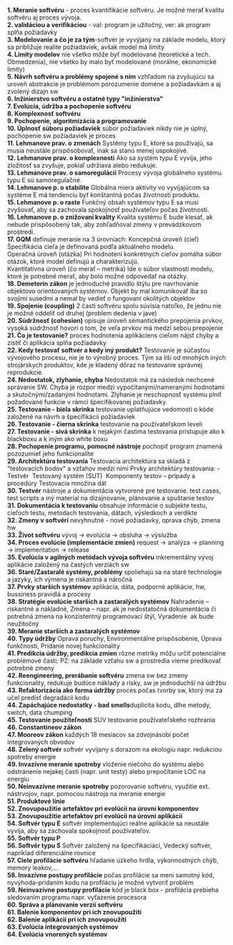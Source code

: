 **1. Meranie softvéru** - proces kvantifikácie softvéru. Je možné merať kvalitu softvéru aj proces vývoja.<br />
**2. validáciou a verifikáciou** - val: program je užitočný, ver: ak program splňa požiadavky<br />
**3. Modelovanie a čo je za tým**-softvér je vyvýjaný na základe modelu, ktorý sa približuje realite požiadaviek, avšak model má limity<br />
**4. Limity modelov** nie všetko môže byť modelované (teoretické a tech. Obmedzenia), nie všetko by malo byť modelované (morálne, ekonomické limity)<br />
**5. Návrh softvéru a problémy spojené s ním** vzhľadom na zvyšujúcu sa uroveň abstrakcie je problémom porozumenie doméne a požiadavkám a aj zvolený dizajn sw<br />
**6. Inžinierstvo softvéru a ostatné typy "inžinierstva"** <br />
**7. Evolúcia, údržba a pochopenie softvéru**<br />
**8. Komplexnosť softvéru** <br />
**9. Pochopenie, algoritmizácia a programovanie** <br />
**10. Úplnosť súboru požiadaviek** súbor požiadaviek nikdy nie je úplný, pochopenie sw požiadaviek je proces<br />
**11. Lehmanove prav. o zmenách** Systémy typu E, ktoré sa používajú, sa musia neustále prispôsobovať, inak sa stanú menej uspokojivé.<br />
**12. Lehmanove prav. o komplexnosti** Ako sa systém typu E vyvíja, jeho zložitosť sa zvyšuje, pokiaľ udržiava alebo redukuje.<br />
**13. Lehmanove prav. o samoregulácii** Procesy vývoja globálneho systému typu E sú samoregulačné.<br />
**14. Lehmanove p. o stabilite** Globálna miera aktivity vo vyvíjajúcom sa systéme E má tendenciu byť konštantná počas životnosti produktu.<br />
**15. Lehmanove p. o raste** Funkčný obsah systémov typu E sa musí zvyšovať, aby sa zachovala spokojnosť používateľov počas životnosti.<br />
**16. Lehmanove p. o znižovaní kvality** Kvalita systému E bude klesať, ak nebude prispôsobený tak, aby zohľadňoval zmeny v prevádzkovom prostredí.<br />
**17. GQM** definuje meranie na 3 úrovniach: Koncepčná úroveň (cieľ) Špecifikácia cieľa je definovaná podľa aktuálneho modelu.<br />
Operačná úroveň (otázka) Pri hodnotení konkrétnych cieľov pomáha súbor otázok, ktoré model definujú a charakterizujú.<br />
Kvantitatívna úroveň (čo merať – metrika) Ide o súbor vlastností modelu, ktoré je potrebné merať, aby bolo možné odpovedať na otázky.<br />
**18. Demeterin zákon** je jednoduché pravidlo štýlu pre navrhovanie objektovo orientovaných systémov. Objekt by mal komunikovať iba so svojimi susedmi a nemal by vedieť o fungovaní okolitých objektov<br />
**19. Spojenie (coupling)** 2 časti softvéru spolu súvisia natoľko, že jednu nie je možné oddeliť od druhej (problem dedenia v jave)<br />
**20. Súdržnosť (cohesion)** opisuje úroveň sémantického prepojenia prvkov, vysoká súdržnosť hovorí o tom, že veľa prvkov má medzi sebou prepojenie<br />
**21. Čo je testovanie?** proces hodnotenia aplikáciens cieľom nájsť chyby a zistiť či aplikácia splňa požiadavky<br />
**22. Kedy testovať softvér a kedy iný produkt?** Testovanie je súčasťou vývojového procesu, nie je to výrobný proces. Tým sa líši od mnohých iných strojárskych produktov, kde je kladený dôraz na testovanie správnej reprodukcie. <br />
**24. Nedostatok, zlyhanie, chyba** Nedostatok má za následok nechcené správanie SW. Chyba je rozpor medzi vypočítanými/nameranými hodnotami a skutočnými/zadanými hodnotami. Zlyhanie je neschopnosť systému plniť požadované funkcie v rámci špecifikovanej požiadavky.<br />
**25. Testovanie - biela skrinka** testovanie uplatňujúce vedomosti o kóde založené na návrh a špecifikácii požiadaviek<br />
**26. Testovanie - čierna skrinka** testovanie na používateľskom leveli<br />
**27. Testovanie - sivá skrinka** k nejakým častima testovania pristupuje ako k blackboxu a k iným ako white boxu<br />
**28. Pochopenie programu, pomocné nástroje** pochopiť program znamená pozozumieť jeho funkcionalite<br />
**29. Architektúra testovania** Testovacia architektúra sa skladá z "testovacích bodov" a vzťahov medzi nimi
Prvky architektúry testovania: ­ Testvér ­ Testovaný systém (SUT) ­ Komponenty testov – prípady a procedúry ­ Testovacia množina dát<br />
**30. Testvér** nástroje a dokumentácia vytvorené pre testovanie. test cases, test scripts a iný material na dizajnovanie, plánovanie a spuštanie testov<br />
**31. Dokumentácia k testovaniu** obsahuje informácie o subjekte testu, cieľoch testu, metodach testovania, dátach, výsledkoch a verdikte<br />
**32. Zmeny v softvéri** nevyhnutné - nové požiadavky, oprava chýb, zmena hw<br />
**33. Život softvéru** vývoj -> evolúcia -> obsluha -> výslužba<br />
**34. Proces evolúcie (implementácie zmien)** request -> analýza -> planning -> implementation -> release<br />
**35. Evolúcia v agilných metódach vývoja softvéru** inkrementálny vývoj aplikácie založený na častých verziách sw<br />
**36. Staré/Zastaralé systémy, problémy** spoliehajú sa na staré technologie a jazyky, ich výmena je riskantná a náročná<br />
**37. Prvky starších systémov** aplikácia, dáta, podporné aplikácie, hw, bussiness pravidlá a procesy<br />
**38. Stratégie evolúcie starších a zastaralých systémov** Nahradenie – riskantné a nákladné, Zmena – napr. ak je nedostatočná dokumentácia či potrebná zmena na
konzistentný programovací štýl, Vyradenie ­ ak bude neužitočný<br />
**39. Meranie starších a zastaralých systémov** <br />
**40. Typy údržby** Oprava poruchy, Environmentálne prispôsobenie, Úprava funkčnosti, Pridanie novej funkcionality<br />
**41. Predikcia údržby, predikcia zmien** rôzne metriky môžu určiť potenciálne problémové časti; PZ: na základe vzťahu sw a prostredia vieme predikovať potrebné zmeny <br />
**42. Reengineering, prerábanie softvéru** zmena sw bez zmeny funkcionality, redukuje budúce náklady a risky, sw je jednoduchší na údržbu<br />
**43. Refaktorizácia ako forma údržby** proces počas tvorby sw, ktorý ma za učel predísť degradácii kodu<br />
**44. Zapáchajúce nedostatky - bad smells**duplicita kodu, dlhe metody, switch, data chumping<br />
**45. Testovanie použiteľnosti** SUV testovanie používateľskeho rozhrania <br />
**46. Constantineov zákon** <br />
**47. Mooreov zákon** každých 18 mesiacov sa zdvojnásobí počet integrovaných obvodov<br />
**48. Zelený softvér** softvér vyvijany s dorazom na ekologiu napr. redukciou spotreby energie<br />
**49. Invazívne meranie spotreby** vloženie niečoho do systému alebo odstránenie nejakej časti (napr. unit testy) alebo prepočítanie LOC na energiu<br />
**50. Neinvazívne meranie spotreby** pozorovanie softvéru, využitie ext. nástrvojov, napr. pomocou nástroja na meranie energie <br />
**51. Produktové línie** <br />
**52. Znovupoužitie artefaktov pri evolúcii na úrovni komponentov** <br />
**53. Znovupoužitie artefaktov pri evolúcii na úrovni aplikácií** <br />
**54. Softvér typu E** softvér implementujúci reálne aplikácie sa neustále vyvíja, aby sa zachovala spokojnosť používateľov.<br />
**55. Softvér typu P** <br />
**56. Softvér typu S** Softvér založený na špecifikáciáci, Vedecký softvér, napríklad diferenciálne rovnice<br />
**57. Ciele profilácie softvéru** hľadanie úzkeho hrdla, výkonnostných chýb, memory leakov,...<br />
**58. Invazívne postupy profilácie** počas profilácie sa mení samotný kód, nyvýhoda-pridaním kodu na profiláciu je možné vytvoriť problém<br />
**59. Neinvazívne postupy profilácie** kód je black box - profilácia prebieha sledovaním programu napr. vyťazenie procesora<br />
**60. Správa a plánovanie verzií softvéru** <br />
**61. Balenie komponentov pri ich znovupoužití** <br />
**62. Balenie aplikácií pri ich znovupoužití** <br />
**63. Evolúcia integrovaných systémov** <br />
**64. Evolúcia vnorených systémov** <br />
